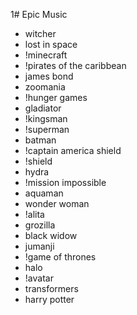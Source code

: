 1# Epic Music

* witcher
* lost in space
* !minecraft
* !pirates of the caribbean
* james bond
* zoomania
* !hunger games
* gladiator
* !kingsman
* !superman
* batman
* !captain america shield
* !shield
* hydra
* !mission impossible
* aquaman
* wonder woman
* !alita
* grozilla
* black widow
* jumanji
* !game of thrones
* halo
* !avatar
* transformers
* harry potter
